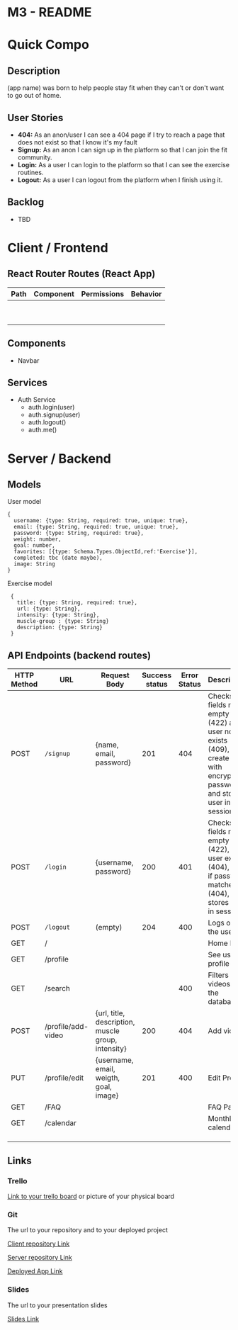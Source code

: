 # M3 - README

 

# Quick Compo

## Description

(app name) was born to help people stay fit when they can't or don't want to go out of home.

## 

## User Stories

- **404:** As an anon/user I can see a 404 page if I try to reach a page that does not exist so that I know it's my fault
- **Signup:** As an anon I can sign up in the platform so that I can join the fit community.
- **Login:** As a user I can login to the platform so that I can see the exercise routines.
- **Logout:** As a user I can logout from the platform when I finish using it.

## Backlog

- TBD

# Client / Frontend

## React Router Routes (React App)

| Path | Component | Permissions | Behavior |
| ---- | --------- | ----------- | -------- |
|      |           |             |          |
|      |           |             |          |
|      |           |             |          |
|      |           |             |          |
|      |           |             |          |
|      |           |             |          |
|      |           |             |          |
|      |           |             |          |
|      |           |             |          |



## Components

- Navbar

## Services

- Auth Service
  - auth.login(user)
  - auth.signup(user)
  - auth.logout()
  - auth.me()

# Server / Backend

## Models

User model

```
{
  username: {type: String, required: true, unique: true},
  email: {type: String, required: true, unique: true},
  password: {type: String, required: true},
  weight: number,
  goal: number,
  favorites: [{type: Schema.Types.ObjectId,ref:'Exercise'}],
  completed: tbc (date maybe),
  image: String
}
```

Exercise model

```
 {
   title: {type: String, required: true},
   url: {type: String},
   intensity: {type: String},
   muscle-group : {type: String}
   description: {type: String}
 }
```



## API Endpoints (backend routes)



| HTTP Method | URL                | Request Body                                       | Success status | Error Status | Description                                                  |
| ----------- | ------------------ | -------------------------------------------------- | -------------- | ------------ | ------------------------------------------------------------ |
| POST        | `/signup`          | {name, email, password}                            | 201            | 404          | Checks if fields not empty (422) and user not exists (409), then create user with encrypted password, and store user in session |
| POST        | `/login`           | {username, password}                               | 200            | 401          | Checks if fields not empty (422), if user exists (404), and if password matches (404), then stores user in session |
| POST        | `/logout`          | (empty)                                            | 204            | 400          | Logs out the user                                            |
| GET         | /                  |                                                    |                |              | Home Page                                                    |
| GET         | /profile           |                                                    |                |              | See user profile                                             |
| GET         | /search            |                                                    |                | 400          | Filters all videos on the database                           |
| POST        | /profile/add-video | {url, title, description, muscle group, intensity} | 200            | 404          | Add video                                                    |
| PUT         | /profile/edit      | {username, email, weigth, goal, image}             | 201            | 400          | Edit Profile                                                 |
| GET         | /FAQ               |                                                    |                |              | FAQ Page                                                     |
| GET         | /calendar          |                                                    |                |              | Monthly calendar                                             |
|             |                    |                                                    |                |              |                                                              |
|             |                    |                                                    |                |              |                                                              |
|             |                    |                                                    |                |              |                                                              |





## Links

### Trello

[Link to your trello board](https://trello.com/b/sAh8PwX2/proyecto-fit) or picture of your physical board

### Git

The url to your repository and to your deployed project

[Client repository Link](https://github.com/screeeen/project-client)

[Server repository Link](https://github.com/screeeen/project-server)

[Deployed App Link](http://heroku.com)

### Slides

The url to your presentation slides

[Slides Link](https://docs.google.com/presentation/d/1WLpymaa1QK3PJTuNyf0hGJAPzENmW-8iZpt2tMTmszo/edit#slide=id.p)

